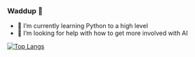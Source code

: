 ### Waddup 👋

<!--

- 🔭 I’m currently working on ...
- 🌱 I’m currently learning ...
- 👯 I’m looking to collaborate on ...
- 🤔 I’m looking for help with ...
- 💬 Ask me about ...
- 📫 How to reach me: ...
- 😄 Pronouns: ...
- ⚡ Fun fact: ...
-->

- 🌱 I’m currently learning Python to a high level
- 🤔 I’m looking for help with how to get more involved with AI

[![Top Langs](https://github-readme-stats.vercel.app/api/top-langs/?username=mjwakex&theme=radical)](https://github.com/mjwakex/github-readme-stats)
